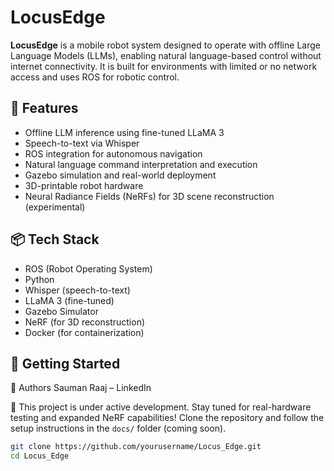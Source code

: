 # LocusEdge

**LocusEdge** is a mobile robot system designed to operate with offline Large Language Models (LLMs), enabling natural language-based control without internet connectivity. It is built for environments with limited or no network access and uses ROS for robotic control.

## 🔧 Features

- Offline LLM inference using fine-tuned LLaMA 3
- Speech-to-text via Whisper
- ROS integration for autonomous navigation
- Natural language command interpretation and execution
- Gazebo simulation and real-world deployment
- 3D-printable robot hardware
- Neural Radiance Fields (NeRFs) for 3D scene reconstruction (experimental)

## 📦 Tech Stack

- ROS (Robot Operating System)
- Python
- Whisper (speech-to-text)
- LLaMA 3 (fine-tuned)
- Gazebo Simulator
- NeRF (for 3D reconstruction)
- Docker (for containerization)

## 🚀 Getting Started
🙌 Authors
Sauman Raaj – LinkedIn

🚧 This project is under active development. Stay tuned for real-hardware testing and expanded NeRF capabilities!
Clone the repository and follow the setup instructions in the `docs/` folder (coming soon).

```bash
git clone https://github.com/yourusername/Locus_Edge.git
cd Locus_Edge
